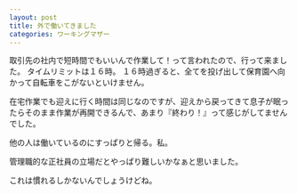 ```yaml
---
layout: post
title: 外で働いてきました
categories: ワーキングマザー
---
```


取引先の社内で短時間でもいいんで作業して！って言われたので、行って来ました。
タイムリミットは１６時。
１６時過ぎると、全てを投げ出して保育園へ向かって自転車をこがないといけません。

在宅作業でも迎えに行く時間は同じなのですが、迎えから戻ってきて息子が眠ったらそのまま作業が再開できるんで、あまり『終わり！』って感じがしてませんでした。

他の人は働いているのにすっぱりと帰る。私。

管理職的な正社員の立場だとやっぱり難しいかなぁと思いました。

これは慣れるしかないんでしょうけどね。
